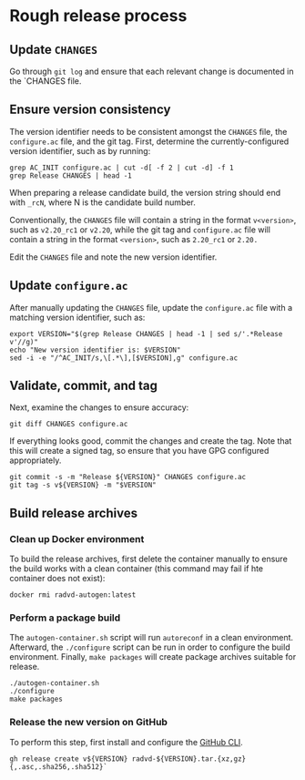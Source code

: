 # Rough release process

## Update `CHANGES`

Go through `git log` and ensure that each relevant change is documented in
the `CHANGES file.

## Ensure version consistency

The version identifier needs to be consistent amongst the `CHANGES` file, the
`configure.ac` file, and the git tag. First, determine the currently-configured
version identifier, such as by running:

```
grep AC_INIT configure.ac | cut -d[ -f 2 | cut -d] -f 1
grep Release CHANGES | head -1
```

When preparing a release candidate build, the version string should end with
`_rcN`, where N is the candidate build number.

Conventionally, the `CHANGES` file will contain a string in the format
`v<version>`, such as `v2.20_rc1` or `v2.20`, while the git tag and
`configure.ac` file will contain a string in the format `<version>`, such as
`2.20_rc1` or `2.20.`

Edit the `CHANGES` file and note the new version identifier.

## Update `configure.ac`

After manually updating the `CHANGES` file, update the `configure.ac` file
with a matching version identifier, such as:

```
export VERSION="$(grep Release CHANGES | head -1 | sed s/'.*Release v'//g)"
echo "New version identifier is: $VERSION"
sed -i -e "/^AC_INIT/s,\[.*\],[$VERSION],g" configure.ac
```

## Validate, commit, and tag

Next, examine the changes to ensure accuracy:

```
git diff CHANGES configure.ac
```

If everything looks good, commit the changes and create the tag. Note that
this will create a signed tag, so ensure that you have GPG configured
appropriately.

```
git commit -s -m "Release ${VERSION}" CHANGES configure.ac
git tag -s v${VERSION} -m "$VERSION"
```

## Build release archives

### Clean up Docker environment

To build the release archives, first delete the container manually to ensure
the build works with a clean container (this command may fail if hte container
does not exist):

```
docker rmi radvd-autogen:latest
```

### Perform a package build

The `autogen-container.sh` script will run `autoreconf` in a clean environment.
Afterward, the `./configure` script can be run in order to configure the build
environment. Finally, `make packages` will create package archives suitable
for release.

```
./autogen-container.sh
./configure
make packages
```

### Release the new version on GitHub

To perform this step, first install and configure the
[GitHub CLI](https://cli.github.com/).

```
gh release create v${VERSION} radvd-${VERSION}.tar.{xz,gz}{,.asc,.sha256,.sha512}`
```
